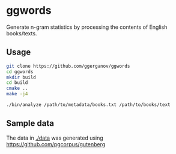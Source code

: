 # ggwords

Generate n-gram statistics by processing the contents of English books/texts.

## Usage

```bash
git clone https://github.com/ggerganov/ggwords
cd ggwords
mkdir build
cd build
cmake ..
make -j4

./bin/analyze /path/to/metadata/books.txt /path/to/books/text
```

## Sample data

The data in [./data](./data) was generated using https://github.com/pgcorpus/gutenberg
